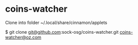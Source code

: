 # coins-watcher

Clone into folder ~/.local/share/cinnamon/applets

$ git clone git@github.com:sock-osg/coins-watcher.git coins-watcher@oz.com

